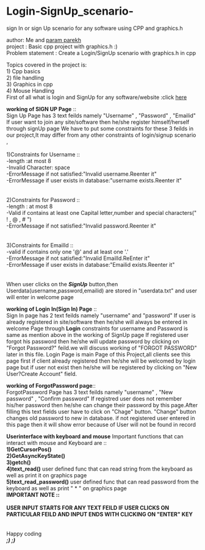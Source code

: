 # Login-SignUp_scenario-
sign In or sign Up scenario for any software using CPP  and graphics.h


author: Me and [param parekh](https://github.com/paramparekh)  <br />
project : Basic cpp project with graphics.h :)    <br />
Problem statement : Create a Login/SignUp scenario with graphics.h in cpp  <br />

Topics covered in the project is:   <br />
               1)  Cpp basics       <br />
               2)  file handling    <br />
               3)  Graphics in cpp  <br />
               4)  Mouse Handling   <br />
First of all what is login and SignUp for any software/website :click [here](https://ell.stackexchange.com/questions/24384/what-is-the-difference-among-sign-up-sign-in-and-log-in#:~:text=Sign%20up%20means%20%22to%20register,no%20such%20noun%20as%20*signin.)

**working of SIGN UP Page** ::<br/>
Sign Up Page has 3 text feilds namely "Username" , "Password" , "Emailid"
If user want to join any site/software then he/she register himself/herself through signUp page
We have to put some constraints for these 3 feilds in our project,It may differ from any other constraints of login/signup scenario ,<br/>
<br/>
1)Constraints for Username ::<br/>
-length :at most 8      <br/>
-Invalid Character: space  <br/>
-ErrorMessage if not satisfied:"Invalid username.Reenter it"<br/>
-ErrorMessage if user exists in database:"username exists.Reenter it"<br/>
<br/><br/>
2)Constraints for Password ::<br/>
-length : at most 8 <br/>
-Valid if contains at least one Capital letter,number and special characters(" ! , @ , # ") <br/>
-ErrorMessage if not satisfied:"Invalid password.Reenter it"<br/>
<br/><br/>
3)Constraints for EmailId ::<br/>
-valid if contains only one '@' and at least one '.'<br/>
-ErrorMessage if not satisfied:"Invalid EmailId.ReEnter it"<br/>
-ErrorMessage if user exists in database:"Emailid exists.Reenter it"<br/>
<br/><br/>
When user clicks on the ***SignUp*** button,then Userdata(username,password,emailid) are stored in "userdata.txt" and user will enter in welcome page

**working of Login In(Sign In) Page** ::<br/>
Sign In page has 2 text feilds namely "username" and "password"
If user is already registered in site/software then he/she will always be entered in welcome Page through **Login**
constraints for username and Password is same as mention above in the working of SignUp page
If registered user forgot his password then he/she will update password by clicking on "Forgot Password?" feild.we will discuss working of "FORGOT PASSWORD" later in this file.
Login Page is main Page of this Project,all clients see this page first if client already registered then he/she will be welcomed by login page but if user not exist then he/she will be registered by clicking on "New User?Create Account" field.

**working of ForgotPassword page**::<br/>
ForgotPassword Page has 3 text feilds namely "username" , "New password" , "Confirm password"
If registred user does not remember his/her password then he/she can change their password by this page.After filling this text fields user have to click on "Chage" button.
"Change" button changes old password to new in database.
if not registered user entered in this page then it will show error because of User will not be found in record

**Userinterface with keyboard and mouse**
Important  functions that can interact with mouse and Keyboard are ::<br/>
**1)GetCursorPos()**<br/>
**2)GetAsyncKeyState()**<br/>
**3)getch()**<br/>
**4)text_read()** user defined func that can read string from the keyboard as well as print it on graphics page <br/>
**5)text_read_password()** user defined func that can read password from the keyboard as well as print " * " on graphics page <br/>
**IMPORTANT NOTE ::** <br/><br/>
**USER INPUT STARTS FOR ANY TEXT FEILD IF USER CLICKS ON PARTICULAR FEILD AND INPUT ENDS WITH CLICKING ON "ENTER" KEY**
<br/><br/><br/>
Happy coding <br/> 
***;) ;)***













